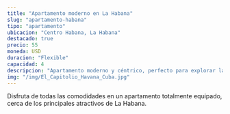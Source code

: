 ```yaml
---
title: "Apartamento moderno en La Habana"
slug: "apartamento-habana"
tipo: "apartamento"
ubicacion: "Centro Habana, La Habana"
destacado: true
precio: 55
moneda: USD
duracion: "Flexible"
capacidad: 4
descripcion: "Apartamento moderno y céntrico, perfecto para explorar la ciudad y disfrutar de la vida habanera."
img: "/img/El_Capitolio_Havana_Cuba.jpg"
---
```


Disfruta de todas las comodidades en un apartamento totalmente equipado, cerca de los principales atractivos de La Habana.

